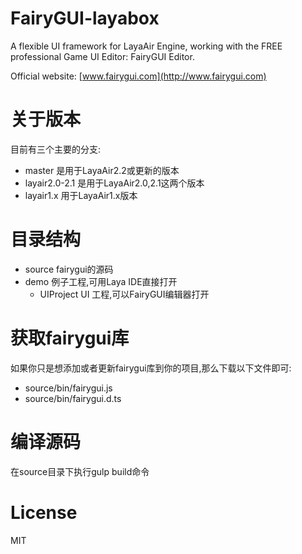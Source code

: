FairyGUI-layabox
====

A flexible UI framework for LayaAir Engine, working with the FREE professional Game UI Editor: FairyGUI Editor.

Official website: [www.fairygui.com](http://www.fairygui.com)

# 关于版本
目前有三个主要的分支:
* master 是用于LayaAir2.2或更新的版本
* layair2.0-2.1 是用于LayaAir2.0,2.1这两个版本
* layair1.x 用于LayaAir1.x版本

# 目录结构
* source fairygui的源码
* demo 例子工程,可用Laya IDE直接打开
  * UIProject UI 工程,可以FairyGUI编辑器打开

# 获取fairygui库
如果你只是想添加或者更新fairygui库到你的项目,那么下载以下文件即可:
* source/bin/fairygui.js
* source/bin/fairygui.d.ts

# 编译源码
在source目录下执行gulp build命令

# License
MIT
